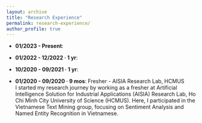 ```yaml
---
layout: archive
title: "Research Experience"
permalink: research-experience/
author_profile: true
---
```


* **01/2023 - Present**: 

* **01/2022 - 12/2022 · 1 yr**: 

* **10/2020 - 09/2021 · 1 yr**: 

* **01/2020 - 09/2020 · 9 mos**: Fresher - AISIA Research Lab, HCMUS<br />
I started my research journey by working as a fresher at Artificial Intelligence Solution for Industrial Applications (AISIA) Research Lab, Ho Chi Minh City University of Science (HCMUS). Here, I participated in the Vietnamese Text Mining group, focusing on Sentiment Analysis and Named Entity Recognition in Vietnamese. 